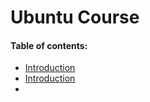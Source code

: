 # Ubuntu Course

#### Table of contents:

- [Introduction](https://github.com/bassammannaa/Ubuntu-Training/blob/master/Introduction/Introduction.md)
- [Introduction](https://github.com/bassammannaa/Ubuntu-Training/blob/master/Introduction/Introduction.md)
- 

